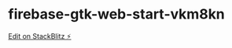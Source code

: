 # firebase-gtk-web-start-vkm8kn

[Edit on StackBlitz ⚡️](https://stackblitz.com/edit/firebase-gtk-web-start-vkm8kn)